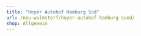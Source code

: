 ```yaml
---
title: "Hoyer Autohof Hamburg Süd"
url: /neu-wulmstorf/hoyer-autohof-hamburg-sued/
shop: Allgemein
---
```

